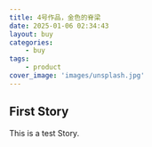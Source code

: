 ```yaml
---
title: 4号作品，金色的脊梁
date: 2025-01-06 02:34:43
layout: buy
categories:
    - buy
tags:
    - product
cover_image: 'images/unsplash.jpg'
---
```



## First Story

This is a test Story.